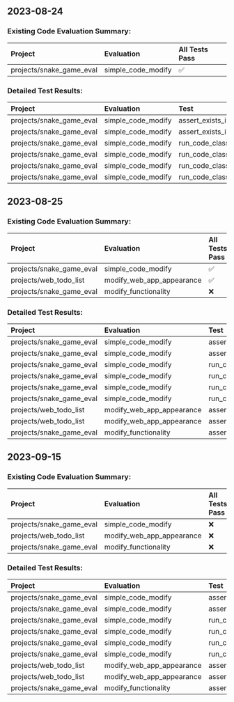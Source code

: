 ## 2023-08-24

### Existing Code Evaluation Summary:

| Project                  | Evaluation         | All Tests Pass   |
|:-------------------------|:-------------------|:-----------------|
| projects/snake_game_eval | simple_code_modify | ✅                |

### Detailed Test Results:

| Project                  | Evaluation         | Test                                | Pass   |
|:-------------------------|:-------------------|:------------------------------------|:-------|
| projects/snake_game_eval | simple_code_modify | assert_exists_in_source_code        | ✅      |
| projects/snake_game_eval | simple_code_modify | assert_exists_in_source_code        | ✅      |
| projects/snake_game_eval | simple_code_modify | run_code_class_has_property         | ✅      |
| projects/snake_game_eval | simple_code_modify | run_code_class_has_property         | ✅      |
| projects/snake_game_eval | simple_code_modify | run_code_class_has_property_w_value | ✅      |
| projects/snake_game_eval | simple_code_modify | run_code_class_has_property_w_value | ✅      |

## 2023-08-25

### Existing Code Evaluation Summary:

| Project                  | Evaluation                | All Tests Pass   |
|:-------------------------|:--------------------------|:-----------------|
| projects/snake_game_eval | simple_code_modify        | ✅                |
| projects/web_todo_list   | modify_web_app_appearance | ✅                |
| projects/snake_game_eval | modify_functionality      | ❌                |

### Detailed Test Results:

| Project                  | Evaluation                | Test                                | Pass   |
|:-------------------------|:--------------------------|:------------------------------------|:-------|
| projects/snake_game_eval | simple_code_modify        | assert_exists_in_source_code        | ✅      |
| projects/snake_game_eval | simple_code_modify        | assert_exists_in_source_code        | ✅      |
| projects/snake_game_eval | simple_code_modify        | run_code_class_has_property         | ✅      |
| projects/snake_game_eval | simple_code_modify        | run_code_class_has_property         | ✅      |
| projects/snake_game_eval | simple_code_modify        | run_code_class_has_property_w_value | ✅      |
| projects/snake_game_eval | simple_code_modify        | run_code_class_has_property_w_value | ✅      |
| projects/web_todo_list   | modify_web_app_appearance | assert_exists_in_source_code        | ✅      |
| projects/web_todo_list   | modify_web_app_appearance | assert_exists_in_source_code        | ✅      |
| projects/snake_game_eval | modify_functionality      | assert_exists_in_source_code        | ❌      |
## 2023-09-15

### Existing Code Evaluation Summary:

| Project                  | Evaluation                | All Tests Pass   |
|:-------------------------|:--------------------------|:-----------------|
| projects/snake_game_eval | simple_code_modify        | ❌               |
| projects/web_todo_list   | modify_web_app_appearance | ❌               |
| projects/snake_game_eval | modify_functionality      | ❌               |

### Detailed Test Results:

| Project                  | Evaluation                | Test                                | Pass   |
|:-------------------------|:--------------------------|:------------------------------------|:-------|
| projects/snake_game_eval | simple_code_modify        | assert_exists_in_source_code        | ❌     |
| projects/snake_game_eval | simple_code_modify        | assert_exists_in_source_code        | ❌     |
| projects/snake_game_eval | simple_code_modify        | run_code_class_has_property         | ✅     |
| projects/snake_game_eval | simple_code_modify        | run_code_class_has_property         | ✅     |
| projects/snake_game_eval | simple_code_modify        | run_code_class_has_property_w_value | ❌     |
| projects/snake_game_eval | simple_code_modify        | run_code_class_has_property_w_value | ❌     |
| projects/web_todo_list   | modify_web_app_appearance | assert_exists_in_source_code        | ❌     |
| projects/web_todo_list   | modify_web_app_appearance | assert_exists_in_source_code        | ❌     |
| projects/snake_game_eval | modify_functionality      | assert_exists_in_source_code        | ❌     |
